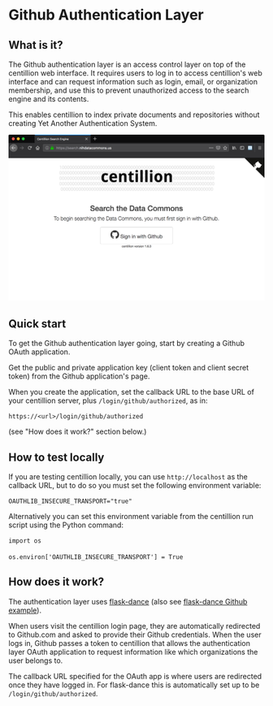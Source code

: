 # Github Authentication Layer

## What is it?

The Github authentication layer is an access control layer
on top of the centillion web interface. It requires users
to log in to access centillion's web interface and can
request information such as login, email, or organization
membership, and use this to prevent unauthorized access
to the search engine and its contents.

This enables centillion to index private documents and 
repositories without creating Yet Another Authentication 
System.

![Screen shot: centillion authentication](images/auth.png)

## Quick start

To get the Github authentication layer going, start by
creating a Github OAuth application. 

Get the public and private application key 
(client token and client secret token)
from the Github application's page.

When you create the application, set the callback
URL to the base URL of your centillion server, plus
`/login/github/authorized`, as in:

```
https://<url>/login/github/authorized
```

(see "How does it work?" section below.)


## How to test locally

If you are testing centillion locally, you can use `http://localhost`
as the callback URL, but to do so you must set the following
environment variable:

```
OAUTHLIB_INSECURE_TRANSPORT="true"
```

Alternatively you can set this environment variable from the
centillion run script using the Python command:

```
import os

os.environ['OAUTHLIB_INSECURE_TRANSPORT'] = True
```


## How does it work?

The authentication layer uses [flask-dance](https://github.com/singingwolfboy/flask-dance)
(also see [flask-dance Github example](https://github.com/singingwolfboy/flask-dance)).

When users visit the centillion login page, they are automatically 
redirected to Github.com and asked to provide their Github credentials.
When the user logs in, Github passes a token to centillion that allows
the authentication layer OAuth application to request information
like which organizations the user belongs to.

The callback URL specified for the OAuth app is where users are 
redirected once they have logged in. For flask-dance this is
automatically set up to be `/login/github/authorized`.


